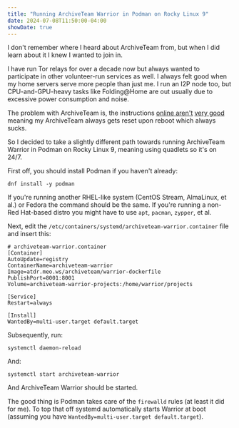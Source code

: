 ```yaml
---
title: "Running ArchiveTeam Warrior in Podman on Rocky Linux 9"
date: 2024-07-08T11:50:00-04:00
showDate: true
---
```


I don't remember where I heard about ArchiveTeam from, but when I did learn
about it I knew I wanted to join in.

I have run Tor relays for over a decade now but always wanted to participate in
other volunteer-run services as well. I always felt good when my home servers
serve more people than just me. I run an I2P node too, but CPU-and-GPU-heavy
tasks like Folding@Home are out usually due to excessive power consumption
and noise.

The problem with ArchiveTeam is, the instructions
[online aren't](https://wiki.archiveteam.org/index.php/ArchiveTeam_Warrior)
[very good](https://wiki.archiveteam.org/index.php/Running_Archive_Team_Projects_with_Docker)
meaning my ArchiveTeam always gets reset upon reboot which always sucks.

So I decided to take a slightly different path towards running ArchiveTeam
Warrior in Podman on Rocky Linux 9, meaning using quadlets so it's on 24/7.

First off, you should install Podman if you haven't already:

    dnf install -y podman

If you're running another RHEL-like system (CentOS Stream, AlmaLinux, et al.)
or Fedora the command should be the same. If you're running a non-Red Hat-based
distro you might have to use `apt`, `pacman`, `zypper`, et al.

Next, edit the `/etc/containers/systemd/archiveteam-warrior.container` file and
insert this:

    # archiveteam-warrior.container
    [Container]
    AutoUpdate=registry
    ContainerName=archiveteam-warrior
    Image=atdr.meo.ws/archiveteam/warrior-dockerfile
    PublishPort=8001:8001
    Volume=archiveteam-warrior-projects:/home/warrior/projects
    
    [Service]
    Restart=always
    
    [Install]
    WantedBy=multi-user.target default.target

Subsequently, run:

    systemctl daemon-reload

And:

    systemctl start archiveteam-warrior

And ArchiveTeam Warrior should be started.

The good thing is Podman takes care of the `firewalld` rules (at least it did
for me). To top that off systemd automatically starts Warrior at boot (assuming
you have `WantedBy=multi-user.target default.target`).
